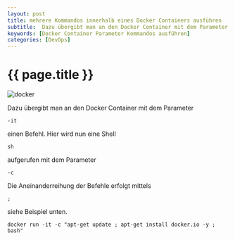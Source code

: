 ```yaml
---
layout: post
title: mehrere Kommandos innerhalb eines Docker Containers ausführen
subtitle:  Dazu übergibt man an den Docker Container mit dem Parameter -it einen Befehl. Hier wird nun eine Shell sh aufgerufen mit dem Parameter -c Die Aneinanderreihung der Befehle erfolgt mittels ; siehe Beispiel unten.
keywords: [Docker Container Parameter Kommandos ausführen]
categories: [DevOps]
---
```

# {{ page.title }}


![docker](../../img/DockerLogo-300x150.webp)


Dazu übergibt man an den Docker Container mit dem Parameter

`-it`

einen Befehl. Hier wird nun eine Shell

`sh`

aufgerufen mit dem Parameter

`-c`

Die Aneinanderreihung der Befehle erfolgt mittels

`;`

siehe Beispiel unten.  

```
docker run -it -c "apt-get update ; apt-get install docker.io -y ; bash"
```
